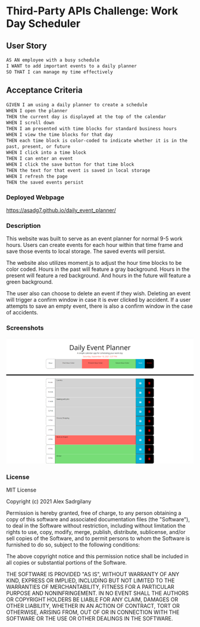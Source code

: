 # Third-Party APIs Challenge: Work Day Scheduler

## User Story

```
AS AN employee with a busy schedule
I WANT to add important events to a daily planner
SO THAT I can manage my time effectively
```

## Acceptance Criteria

```
GIVEN I am using a daily planner to create a schedule
WHEN I open the planner
THEN the current day is displayed at the top of the calendar
WHEN I scroll down
THEN I am presented with time blocks for standard business hours
WHEN I view the time blocks for that day
THEN each time block is color-coded to indicate whether it is in the past, present, or future
WHEN I click into a time block
THEN I can enter an event
WHEN I click the save button for that time block
THEN the text for that event is saved in local storage
WHEN I refresh the page
THEN the saved events persist
```

### Deployed Webpage

https://asadg7.github.io/daily_event_planner/

### Description

This website was built to serve as an event planner for normal 9-5 work hours. Users can create events for each hour within that time frame and save those events to local storage. The saved events will persist.

The website also utilizes moment.js to adjust the hour time blocks to be color coded. Hours in the past will feature a gray background. Hours in the present will feature a red background. And hours in the future will feature a green background.

The user also can choose to delete an event if they wish. Deleting an event will trigger a confirm window in case it is ever clicked by accident. If a user attempts to save an empty event, there is also a confirm window in the case of accidents.

### Screenshots

![](./assets/images/planner_screenshot.PNG)

### License

MIT License

Copyright (c) 2021 Alex Sadrgilany

Permission is hereby granted, free of charge, to any person obtaining a copy of this software and associated documentation files (the "Software"), to deal in the Software without restriction, including without limitation the rights to use, copy, modify, merge, publish, distribute, sublicense, and/or sell copies of the Software, and to permit persons to whom the Software is furnished to do so, subject to the following conditions:

The above copyright notice and this permission notice shall be included in all copies or substantial portions of the Software.

THE SOFTWARE IS PROVIDED "AS IS", WITHOUT WARRANTY OF ANY KIND, EXPRESS OR IMPLIED, INCLUDING BUT NOT LIMITED TO THE WARRANTIES OF MERCHANTABILITY, FITNESS FOR A PARTICULAR PURPOSE AND NONINFRINGEMENT. IN NO EVENT SHALL THE AUTHORS OR COPYRIGHT HOLDERS BE LIABLE FOR ANY CLAIM, DAMAGES OR OTHER LIABILITY, WHETHER IN AN ACTION OF CONTRACT, TORT OR OTHERWISE, ARISING FROM, OUT OF OR IN CONNECTION WITH THE SOFTWARE OR THE USE OR OTHER DEALINGS IN THE SOFTWARE.